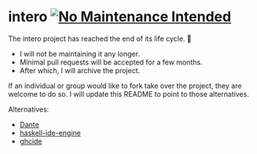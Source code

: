 # intero [![No Maintenance Intended](http://unmaintained.tech/badge.svg)](http://unmaintained.tech/)

The intero project has reached the end of its life cycle. 🌇 

* I will not be maintaining it any longer.
* Minimal pull requests will be accepted for a few months.
* After which, I will archive the project.

If an individual or group would like to fork take over the project, they are welcome to do so. I will update this README to point to those alternatives.

Alternatives:

* [Dante](https://github.com/jyp/dante)
* [haskell-ide-engine](https://github.com/haskell/haskell-ide-engine)
* [ghcide](https://github.com/digital-asset/ghcide)
